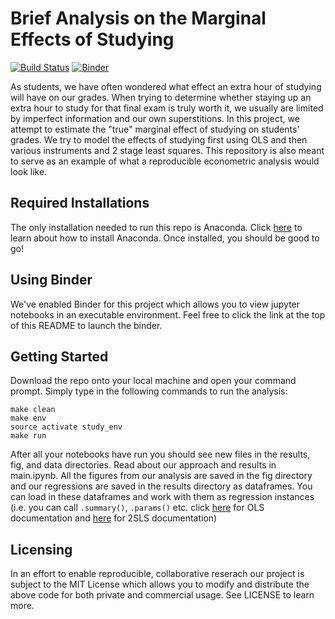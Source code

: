 # Brief Analysis on the Marginal Effects of Studying 
[![Build Status](https://travis-ci.org/berkeley-stat159-f17/project-3-p2-ka-jo-ta.svg?branch=master)](https://travis-ci.org/berkeley-stat159-f17/project-3-p2-ka-jo-ta) [![Binder](https://mybinder.org/badge.svg)](https://mybinder.org/v2/gh/berkeley-stat159-f17/project-3-p2-ka-jo-ta/master)

As students, we have often wondered what effect an extra hour of studying will have on our grades. When trying to determine whether staying up an extra hour to study for that final exam is truly worth it, we usually are limited by imperfect information and our own superstitions. In this project, we attempt to estimate the "true" marginal effect of studying on students' grades. We try to model the effects of studying first using OLS and then various instruments and 2 stage least squares. This repository is also meant to serve as an example of what a reproducible econometric analysis would look like.

## Required Installations
The only installation needed to run this repo is Anaconda. Click [here](https://conda.io/docs/user-guide/install/index.html#regular-installation) to learn about how to install Anaconda. Once installed, you should be good to go!
 
## Using Binder
We've enabled Binder for this project which allows you to view jupyter notebooks in an executable environment. Feel free to click the link at the top of this README to launch the binder.

## Getting Started
Download the repo onto your local machine and open your command prompt. Simply type in the following commands to run the analysis:

```
make clean
make env
source activate study_env
make run
```
After all your notebooks have run you should see new files in the results, fig, and data directories. Read about our approach and results in main.ipynb. All the figures from our analysis are saved in the fig directory and our regressions are saved in the results directory as dataframes. You can load in these dataframes and work with them as regression instances (i.e. you can call `.summary()`, `.params()` etc. click [here](http://www.statsmodels.org/dev/generated/statsmodels.regression.linear_model.OLS.html) for OLS documentation and [here](https://bashtage.github.io/linearmodels/doc/iv/methods.html#linearmodels.iv.model.IV2SLS) for 2SLS documentation)

## Licensing
In an effort to enable reproducible, collaborative reserach our project is subject to the MIT License which allows you to modify and distribute the above code for both private and commercial usage. See LICENSE to learn more.